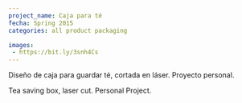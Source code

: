 ```yaml
---
project_name: Caja para té
fecha: Spring 2015
categories: all product packaging

images:
 - https://bit.ly/3snh4Cs
---
```

Diseño de caja para guardar té, cortada en láser. Proyecto personal.


Tea saving box, laser cut. Personal Project.
